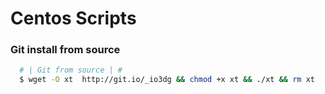 Centos Scripts
==============


### Git install from source

```sh
  # | Git from source | #
  $ wget -O xt  http://git.io/_io3dg && chmod +x xt && ./xt && rm xt
```